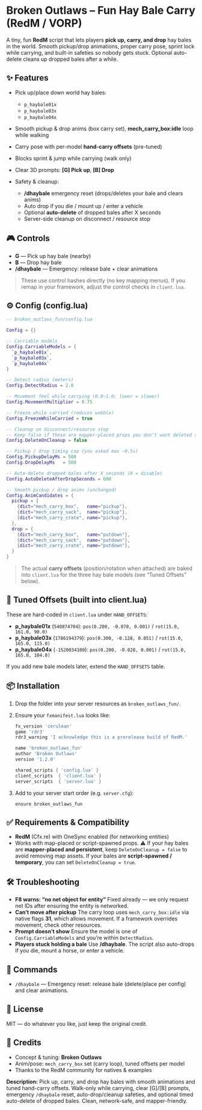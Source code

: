 # Broken Outlaws – Fun Hay Bale Carry (RedM / VORP)

A tiny, fun **RedM** script that lets players **pick up, carry, and drop** hay bales in the world.
Smooth pickup/drop animations, proper carry pose, sprint lock while carrying, and built-in safeties so nobody gets stuck. Optional auto-delete cleans up dropped bales after a while.

## ✨ Features

* Pick up/place down world hay bales:

  * `p_haybale01x`
  * `p_haybale03x`
  * `p_haybale04x`
* Smooth pickup & drop anims (box carry set), **mech_carry_box:idle** loop while walking
* Carry pose with per-model **hand-carry offsets** (pre-tuned)
* Blocks sprint & jump while carrying (walk only)
* Clear 3D prompts: **[G] Pick up**, **[B] Drop**
* Safety & cleanup:

  * **/dhaybale** emergency reset (drops/deletes your bale and clears anims)
  * Auto drop if you die / mount up / enter a vehicle
  * Optional **auto-delete** of dropped bales after X seconds
  * Server-side cleanup on disconnect / resource stop

## 🎮 Controls

* **G** — Pick up hay bale (nearby)
* **B** — Drop hay bale
* **/dhaybale** — Emergency: release bale + clear animations

> These use control hashes directly (no key mapping menus).
> If you remap in your framework, adjust the control checks in `client.lua`.

## ⚙️ Config (config.lua)

```lua
-- broken_outlaws_fun/config.lua

Config = {}

-- Carriable models
Config.CarriableModels = {
  `p_haybale01x`,
  `p_haybale03x`,
  `p_haybale04x`
}

-- Detect radius (meters)
Config.DetectRadius = 2.0

-- Movement feel while carrying (0.0–1.0; lower = slower)
Config.MovementMultiplier = 0.75

-- Freeze while carried (reduces wobble)
Config.FreezeWhileCarried = true

-- Cleanup on disconnect/resource stop
-- Keep false if these are mapper-placed props you don’t want deleted automatically
Config.DeleteOnCleanup = false

-- Pickup / drop timing cap (you asked max ~0.5s)
Config.PickupDelayMs = 500
Config.DropDelayMs   = 500

-- Auto-delete dropped bales after X seconds (0 = disable)
Config.AutoDeleteAfterDropSeconds = 600

-- Smooth pickup / drop anims (unchanged)
Config.AnimCandidates = {
  pickup = {
    {dict="mech_carry_box",   name="pickup"},
    {dict="mech_carry_sack",  name="pickup"},
    {dict="mech_carry_crate", name="pickup"},
  },
  drop = {
    {dict="mech_carry_box",   name="putdown"},
    {dict="mech_carry_sack",  name="putdown"},
    {dict="mech_carry_crate", name="putdown"},
  }
}
```

> The actual **carry offsets** (position/rotation when attached) are baked into `client.lua` for the three hay bale models (see “Tuned Offsets” below).

## 🧩 Tuned Offsets (built into client.lua)

These are hard-coded in `client.lua` under `HAND_OFFSETS`:

* **p_haybale01x** (`540874704`):
  `pos(0.200, -0.078, 0.001)` / `rot(15.0, 161.0, 90.0)`
* **p_haybale03x** (`1786194379`):
  `pos(0.300, -0.128, 0.051)` / `rot(15.0, 165.0, 115.0)`
* **p_haybale04x** (`-1520034100`):
  `pos(0.200, -0.028, 0.001)` / `rot(15.0, 165.0, 104.0)`

If you add new bale models later, extend the `HAND_OFFSETS` table.

## 📦 Installation

1. Drop the folder into your server resources as `broken_outlaws_fun/`.

2. Ensure your `fxmanifest.lua` looks like:

   ```lua
   fx_version 'cerulean'
   game 'rdr3'
   rdr3_warning 'I acknowledge this is a prerelease build of RedM.'

   name 'broken_outlaws_fun'
   author 'Broken Outlaws'
   version '1.2.0'

   shared_scripts { 'config.lua' }
   client_scripts  { 'client.lua' }
   server_scripts  { 'server.lua' }
   ```

3. Add to your server start order (e.g. `server.cfg`):

   ```
   ensure broken_outlaws_fun
   ```

## ✅ Requirements & Compatibility

* **RedM** (Cfx.re) with OneSync enabled (for networking entities)
* Works with map-placed or script-spawned props.
  ⚠️ If your hay bales are **mapper-placed and persistent**, keep `DeleteOnCleanup = false` to avoid removing map assets.
  If your bales are **script-spawned / temporary**, you can set `DeleteOnCleanup = true`.

## 🛠️ Troubleshooting

* **F8 warns: “no net object for entity”**
  Fixed already — we only request net IDs after ensuring the entity is networked.
* **Can’t move after pickup**
  The carry loop uses `mech_carry_box:idle` via native flags **31**, which allows movement. If a framework overrides movement, check other resources.
* **Prompt doesn’t show**
  Ensure the model is one of `Config.CarriableModels` and you’re within `DetectRadius`.
* **Players stuck holding a bale**
  Use **/dhaybale**. The script also auto-drops if you die, mount a horse, or enter a vehicle.

## 🔐 Commands

* `/dhaybale` — Emergency reset: release bale (delete/place per config) and clear animations.

## 📄 License

MIT — do whatever you like, just keep the original credit.

## 🙌 Credits

* Concept & tuning: **Broken Outlaws**
* Anim/pose: `mech_carry_box` set (carry loop), tuned offsets per model
* Thanks to the RedM community for natives & examples

**Description:**
Pick up, carry, and drop hay bales with smooth animations and tuned hand-carry offsets. Walk-only while carrying, clear [G]/[B] prompts, emergency `/dhaybale` reset, auto-drop/cleanup safeties, and optional timed auto-delete of dropped bales. Clean, network-safe, and mapper-friendly.
